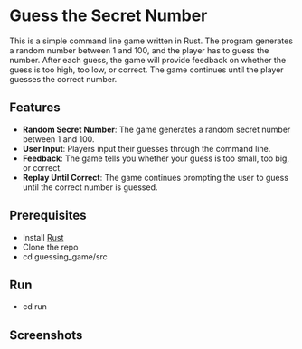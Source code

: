 # Guess the Secret Number

This is a simple command line game written in Rust. The program generates a random number between 1 and 100, and the player has to guess the number. After each guess, the game will provide feedback on whether the guess is too high, too low, or correct. The game continues until the player guesses the correct number.

## Features
* **Random Secret Number**: The game generates a random secret number between 1 and 100.
* **User Input**: Players input their guesses through the command line.
* **Feedback**: The game tells you whether your guess is too small, too big, or correct.
* **Replay Until Correct**: The game continues prompting the user to guess until the correct number is guessed.

## Prerequisites
* Install [Rust](https://www.rust-lang.org/)
* Clone the repo
* cd guessing_game/src

## Run
* cd run

## Screenshots
